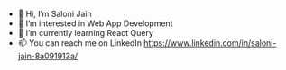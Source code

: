 - 👋 Hi, I’m Saloni Jain
- 👀 I’m interested in Web App Development
- 🌱 I’m currently learning React Query
- 📫 You can reach me on LinkedIn https://www.linkedin.com/in/saloni-jain-8a091913a/

<!---
salonijain3112/salonijain3112 is a ✨ special ✨ repository because its `README.md` (this file) appears on your GitHub profile.
You can click the Preview link to take a look at your changes.
--->
